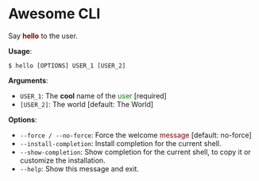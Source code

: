 # Awesome CLI

Say <span style="color: #800000; text-decoration-color: #800000; font-weight: bold">hello</span> to the user.

**Usage**:

```console
$ hello [OPTIONS] USER_1 [USER_2]
```

**Arguments**:

* `USER_1`: The <span style="font-weight: bold">cool</span> name of the <span style="color: #008000; text-decoration-color: #008000">user</span>  [required]
* `[USER_2]`: The world  [default: The World]

**Options**:

* `--force / --no-force`: Force the welcome <span style="color: #800000; text-decoration-color: #800000">message</span>  [default: no-force]
* `--install-completion`: Install completion for the current shell.
* `--show-completion`: Show completion for the current shell, to copy it or customize the installation.
* `--help`: Show this message and exit.
